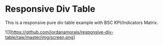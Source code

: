 # Responsive Div Table 

This is a responsive pure div table example with BSC KPI/Indicators Matrix.

![][https://github.com/jordanamorais/responsive-div-table/raw/master/img/screen.png]

